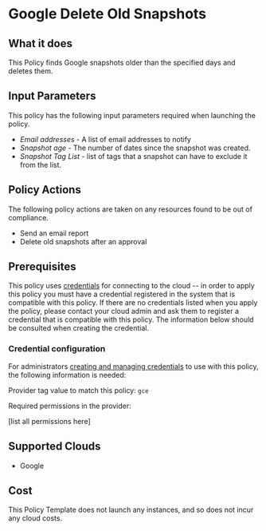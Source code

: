 # Google Delete Old Snapshots

## What it does

This Policy finds Google snapshots older than the specified days and deletes them.

## Input Parameters

This policy has the following input parameters required when launching the policy.

- *Email addresses* - A list of email addresses to notify
- *Snapshot age* - The number of dates since the snapshot was created.
- *Snapshot Tag List* - list of tags that a snapshot can have to exclude it from the list.

## Policy Actions

The following policy actions are taken on any resources found to be out of compliance.

- Send an email report
- Delete old snapshots after an approval

## Prerequisites

This policy uses [credentials](https://docs.rightscale.com/policies/users/guides/credential_management.html) for connecting to the cloud -- in order to apply this policy you must have a credential registered in the system that is compatible with this policy. If there are no credentials listed when you apply the policy, please contact your cloud admin and ask them to register a credential that is compatible with this policy. The information below should be consulted when creating the credential.

### Credential configuration

For administrators [creating and managing credentials](https://docs.rightscale.com/policies/users/guides/credential_management.html) to use with this policy, the following information is needed:

Provider tag value to match this policy: `gce`

Required permissions in the provider:

[list all permissions here]

## Supported Clouds

- Google

## Cost

This Policy Template does not launch any instances, and so does not incur any cloud costs.
